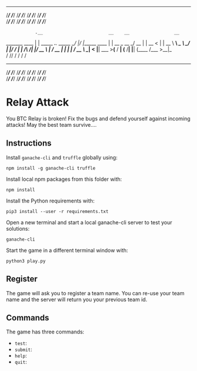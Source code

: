                                                                      
  ______   ______   ______   ______   ______   ______   ______   ______   
 /_____/  /_____/  /_____/  /_____/  /_____/  /_____/  /_____/  /_____/   
 /_____/  /_____/  /_____/  /_____/  /_____/  /_____/  /_____/  /_____/   
                                                                          
                                                                          
               .__                         __    __                 __    
_______   ____ |  | _____  ___.__. _____ _/  |__/  |______    ____ |  | __
\_  __ \_/ __ \|  | \__  \<   |  | \__  \\   __\   __\__  \ _/ ___\|  |/ /
 |  | \/\  ___/|  |__/ __ \\___  |  / __ \|  |  |  |  / __ \\  \___|    < 
 |__|    \___  >____(____  / ____| (____  /__|  |__| (____  /\___  >__|_ \
             \/          \/\/           \/                \/     \/     \/
                                                                          
  ______   ______   ______   ______   ______   ______   ______   ______   
 /_____/  /_____/  /_____/  /_____/  /_____/  /_____/  /_____/  /_____/   
 /_____/  /_____/  /_____/  /_____/  /_____/  /_____/  /_____/  /_____/   
                                                                          
                                                                          

# Relay Attack

You BTC Relay is broken! Fix the bugs and defend yourself against incoming attacks!
May the best team survive....

## Instructions

Install `ganache-cli` and `truffle` globally using:

```
npm install -g ganache-cli truffle
```

Install local npm packages from this folder with:

```
npm install
```

Install the Python requirements with:

```
pip3 install --user -r requirements.txt
```

Open a new terminal and start a local ganache-cli server to test your solutions:

```
ganache-cli
```

Start the game in a different terminal window with:

```
python3 play.py
```

## Register

The game will ask you to register a team name. You can re-use your team name and the server will return you your previous team id.

## Commands

The game has three commands:

- `test`:
- `submit`:  
- `help`: 
- `quit`: 
